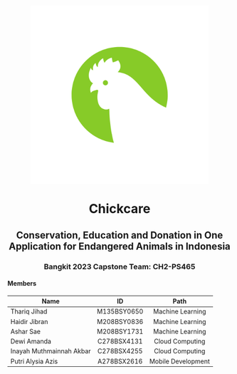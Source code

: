 <p align="center">
  <img align="center" width="400" src="/profile/img/logo (1).png" />
</p>
<h1 align="center">Chickcare</h1>
<h2 align="center">Conservation, Education and Donation in One Application for Endangered Animals in Indonesia</h2>

<h3 align="center">Bangkit 2023 Capstone Team: CH2-PS465</h3>

#### Members
| Name                     | ID             | Path               | 
| ---------------------    |:--------------:|:------------------:|
| Thariq Jihad             | M135BSY0650    | Machine Learning   |
| Haidir Jibran            | M208BSY0836    | Machine Learning   |
| Ashar Sae                | M208BSY1731    | Machine Learning   |
| Dewi Amanda              | C278BSX4131    | Cloud Computing    |
| Inayah Muthmainnah Akbar | C278BSX4255    | Cloud Computing    |
| Putri Alysia Azis        | A278BSX2616    | Mobile Development |
